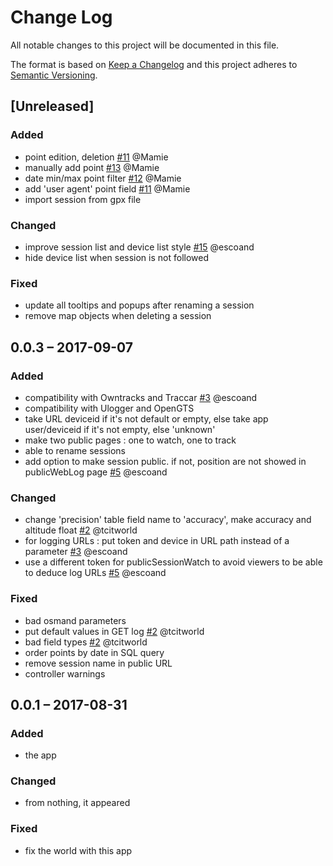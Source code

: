 # Change Log
All notable changes to this project will be documented in this file.

The format is based on [Keep a Changelog](http://keepachangelog.com/) 
and this project adheres to [Semantic Versioning](http://semver.org/).

## [Unreleased]
### Added
- point edition, deletion
[#11](https://gitlab.com/eneiluj/phonetrack-oc/issues/11) @Mamie
- manually add point
[#13](https://gitlab.com/eneiluj/phonetrack-oc/issues/13) @Mamie
- date min/max point filter
[#12](https://gitlab.com/eneiluj/phonetrack-oc/issues/12) @Mamie
- add 'user agent' point field
[#11](https://gitlab.com/eneiluj/phonetrack-oc/issues/11) @Mamie
- import session from gpx file

### Changed
- improve session list and device list style
[#15](https://gitlab.com/eneiluj/phonetrack-oc/issues/15) @escoand
- hide device list when session is not followed

### Fixed
- update all tooltips and popups after renaming a session
- remove map objects when deleting a session

## 0.0.3 – 2017-09-07
### Added
- compatibility with Owntracks and Traccar
[#3](https://gitlab.com/eneiluj/phonetrack-oc/issues/3) @escoand
- compatibility with Ulogger and OpenGTS
- take URL deviceid if it's not default or empty, else take app user/deviceid if it's not empty, else 'unknown'
- make two public pages : one to watch, one to track
- able to rename sessions
- add option to make session public. if not, position are not showed in publicWebLog page
[#5](https://gitlab.com/eneiluj/phonetrack-oc/issues/5) @escoand

### Changed
- change 'precision' table field name to 'accuracy', make accuracy and altitude float
[#2](https://gitlab.com/eneiluj/phonetrack-oc/issues/2) @tcitworld
- for logging URLs : put token and device in URL path instead of a parameter
[#3](https://gitlab.com/eneiluj/phonetrack-oc/issues/3) @escoand
- use a different token for publicSessionWatch to avoid viewers to be able to deduce log URLs
[#5](https://gitlab.com/eneiluj/phonetrack-oc/issues/5) @escoand

### Fixed
- bad osmand parameters
- put default values in GET log
[#2](https://gitlab.com/eneiluj/phonetrack-oc/issues/2) @tcitworld
- bad field types
[#2](https://gitlab.com/eneiluj/phonetrack-oc/issues/2) @tcitworld
- order points by date in SQL query
- remove session name in public URL
- controller warnings

## 0.0.1 – 2017-08-31
### Added
- the app

### Changed
- from nothing, it appeared

### Fixed
- fix the world with this app

